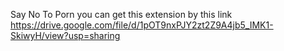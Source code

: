 Say No To Porn 
you can get this extension by this link
https://drive.google.com/file/d/1pOT9nxPJY2zt2Z9A4jb5_IMK1-SkiwyH/view?usp=sharing
